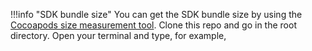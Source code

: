 !!!info "SDK bundle size"
    You can get the SDK bundle size by using the [Cocoapods size measurement tool](https://github.com/google/cocoapods-size). Clone this repo and go in the root directory. Open your terminal and type, for example, 